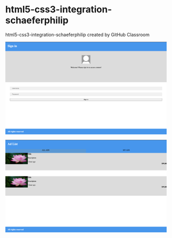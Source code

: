 # html5-css3-integration-schaeferphilip
html5-css3-integration-schaeferphilip created by GitHub Classroom

![](/htmlcss_images/angularannonces1.png)

![](/htmlcss_images/angularannonces2.png)
